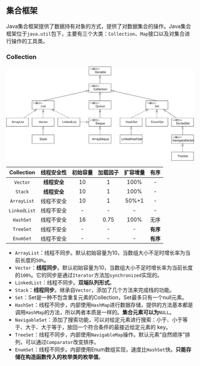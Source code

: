 ## 集合框架

Java集合框架提供了数据持有对象的方式，提供了对数据集合的操作。Java集合框架位于`java.util`包下，主要有三个大类：`Collection`、`Map`接口以及对集合进行操作的工具类。

### Collection

![](/assets/java.util.Collection.svg)

| **Collection** | **线程安全性** | **初始容量** | **加载因子** | **扩容增量** | **有序** |
| :---: | :---: | :---: | :---: | :---: | :---: |
| `Vector` | **线程安全** | 10 | 1 | 100% | - |
| `Stack` | **线程安全** | 10 | 1 | 100% | - |
| `ArrayList` | 线程不安全 | 10 | 1 | 50%+1 | - |
| `LinkedList` | 线程不安全 | - | - | - | - |
| `HashSet` | 线程不安全 | 16 | 0.75 | 100% | 无序 |
| `TreeSet` | 线程不安全 | - | - | - | **有序** |
| `EnumSet` | 线程不安全 | - | - | - | **有序** |

* `ArrayList`：线程不同步。默认初始容量为10，当数组大小不足时增长率为当前长度的`50%`。
* `Vector`：**线程同步**。默认初始容量为10，当数组大小不足时增长率为当前长度的`100%`。它的同步是通过`Iterator`方法加`synchronized`实现的。
* `LinkedList`：线程不同步。**双端队列形式**。
* `Stack`：**线程同步**。继承自`Vector`，添加了几个方法来完成栈的功能。
* `Set`：Set是一种不包含重复元素的Collection，Set最多只有一个null元素。
* `HashSet`：线程不同步，内部使用`HashMap`进行数据存储，提供的方法基本都是调用`HashMap`的方法，所以两者本质是一样的。**集合元素可以为**`NULL`。
* `NavigableSet`：添加了搜索功能，可以对给定元素进行搜索：小于、小于等于、大于、大于等于，放回一个符合条件的最接近给定元素的 key。
* `TreeSet`：线程不同步，内部使用`NavigableMap`操作。默认元素“自然顺序”排列，可以通过`Comparator`改变排序。
* `EnumSet`：线程不同步。内部使用Enum数组实现，速度比`HashSet`快。**只能存储在构造函数传入的枚举类的枚举值**。
